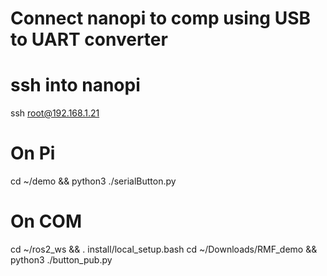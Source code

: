 # Connect nanopi to comp using USB to UART converter

# ssh into nanopi
ssh root@192.168.1.21

# On Pi
cd ~/demo && python3 ./serialButton.py

# On COM
cd ~/ros2_ws && . install/local_setup.bash
cd ~/Downloads/RMF_demo && python3 ./button_pub.py
